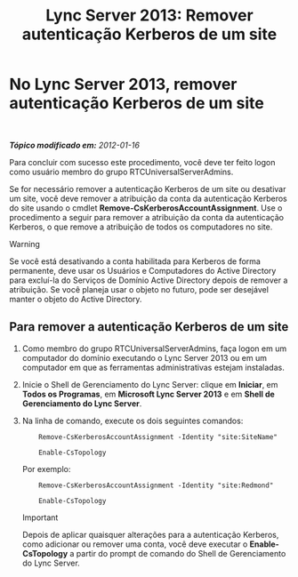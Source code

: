 ﻿---
title: 'Lync Server 2013: Remover autenticação Kerberos de um site'
TOCTitle: Remover autenticação Kerberos de um site
ms:assetid: 93171b02-bb36-42dc-943d-86d9dde45b59
ms:mtpsurl: https://technet.microsoft.com/pt-br/library/Gg398749(v=OCS.15)
ms:contentKeyID: 49307472
ms.date: 05/19/2016
mtps_version: v=OCS.15
ms.translationtype: HT
---

# No Lync Server 2013, remover autenticação Kerberos de um site

 

_**Tópico modificado em:** 2012-01-16_

Para concluir com sucesso este procedimento, você deve ter feito logon como usuário membro do grupo RTCUniversalServerAdmins.

Se for necessário remover a autenticação Kerberos de um site ou desativar um site, você deve remover a atribuição da conta da autenticação Kerberos do site usando o cmdlet **Remove-CsKerberosAccountAssignment**. Use o procedimento a seguir para remover a atribuição da conta da autenticação Kerberos, o que remove a atribuição de todos os computadores no site.


> [!WARNING]
> Se você está desativando a conta habilitada para Kerberos de forma permanente, deve usar os Usuários e Computadores do Active Directory para excluí-la do Serviços de Domínio Active Directory depois de remover a atribuição. Se você planeja usar o objeto no futuro, pode ser desejável manter o objeto do Active Directory.



## Para remover a autenticação Kerberos de um site

1.  Como membro do grupo RTCUniversalServerAdmins, faça logon em um computador do domínio executando o Lync Server 2013 ou em um computador em que as ferramentas administrativas estejam instaladas.

2.  Inicie o Shell de Gerenciamento do Lync Server: clique em **Iniciar**, em **Todos os Programas**, em **Microsoft Lync Server 2013** e em **Shell de Gerenciamento do Lync Server**.

3.  Na linha de comando, execute os dois seguintes comandos:
    
    ```
        Remove-CsKerberosAccountAssignment -Identity "site:SiteName"
    ```
    ```    
        Enable-CsTopology
    ```    
    Por exemplo:
    ```    
        Remove-CsKerberosAccountAssignment -Identity "site:Redmond"
    ```
    ```    
        Enable-CsTopology
    ```    
    > [!important]  
    > Depois de aplicar quaisquer alterações para a autenticação Kerberos, como adicionar ou remover uma conta, você deve executar o <strong>Enable-CsTopology</strong> a partir do prompt de comando do Shell de Gerenciamento do Lync Server.
